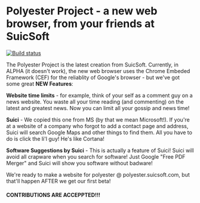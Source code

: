 # Polyester Project - a new web browser, from your friends at SuicSoft

<!-- App Veyor -->
[![Build status](https://ci.appveyor.com/api/projects/status/79qcnkt3rxxboays?svg=true)](https://ci.appveyor.com/project/SuicSoft/polyester-project)
 
 The Polyester Project is the latest creation from SuicSoft. Currently, in ALPHA (it doesn't work), the new web browser uses
the Chrome Embeded Framework (CEF) for the reliablity of Google's browser  - but we've got some great <b>NEW Features</b>:

<b>Website time limits</b> - for example, think of your self as a comment guy on a news website. You waste all your time reading (and commenting) on the latest and greatest news. Now you can limit all your gossip and news time! 

<b>Suici</b> - We copied this one from MS (by that we mean Microsoft!). If you're at a website of a company who forgot to add a contact page and address, Suici will search Google Maps and other things to find them. All you have to do is click the li'l guy! He's like Cortana!

<b>Software Suggestions by Suici</b> - This is actually a feature of Suici! Suici will avoid all crapware when you search for software! Just Google "Free PDF Merger" and Suici will show you software without badware!

We're ready to make a website for polyester @ polyester.suicsoft.com, but that'll happen AFTER we get our first beta!
#### CONTRIBUTIONS ARE ACCEPPTED!!!
